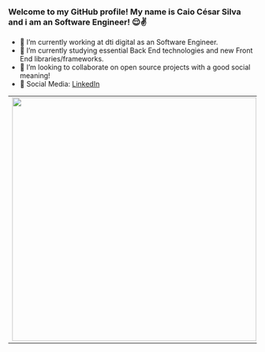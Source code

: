 ### Welcome to my GitHub profile! My name is Caio César Silva and i am an Software Engineer! :relieved::v:

- :rocket: I’m currently working at dti digital as an Software Engineer.
- :book: I’m currently studying essential Back End technologies and new Front End libraries/frameworks.
- :punch: I’m looking to collaborate on open source projects with a good social meaning!
- :satellite: Social Media: [LinkedIn](https://www.linkedin.com/in/caio-c%C3%A9sar-silva-1aa8b7101/) 

<table>
    <tr>
        <td><img width="495px" align="left" src="https://github-readme-stats.vercel.app/api?username=Charlietzu&theme=dracula"/></td>
        <td><img width="400px" align="left" src="https://github-readme-stats.vercel.app/api/top-langs/?username=Charlietzu&layout=compact&theme=dracula" /></td>
    </tr>   
</table>
</center>
